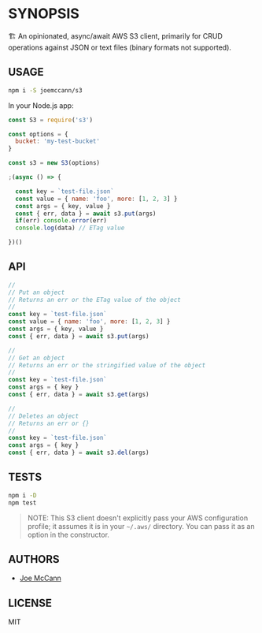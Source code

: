 # SYNOPSIS

🏗 ️An opinionated, async/await AWS S3 client, primarily for CRUD operations against JSON or text files (binary formats not supported).

## USAGE

```sh
npm i -S joemccann/s3
```

In your Node.js app:

```js
const S3 = require('s3')

const options = {
  bucket: 'my-test-bucket'
}

const s3 = new S3(options)

;(async () => {

  const key = `test-file.json`
  const value = { name: 'foo', more: [1, 2, 3] }
  const args = { key, value }
  const { err, data } = await s3.put(args)
  if(err) console.error(err)
  console.log(data) // ETag value

})()

```

## API

```js
//
// Put an object
// Returns an err or the ETag value of the object
//
const key = `test-file.json`
const value = { name: 'foo', more: [1, 2, 3] }
const args = { key, value }
const { err, data } = await s3.put(args)

//
// Get an object
// Returns an err or the stringified value of the object
//
const key = `test-file.json`
const args = { key }
const { err, data } = await s3.get(args)

//
// Deletes an object
// Returns an err or {}
//
const key = `test-file.json`
const args = { key }
const { err, data } = await s3.del(args)
```

## TESTS

```sh
npm i -D
npm test
```

> NOTE: This S3 client doesn't explicitly pass your AWS configuration profile; it assumes it is in your `~/.aws/` directory.  You can pass it as an option in the constructor.

## AUTHORS

- [Joe McCann](https://twitter.com/joemccann)

## LICENSE

MIT
